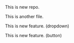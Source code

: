 <p>This is new repo.</p>
<p>This is another file.</p>
<p>This is new feature. (dropdown)</p>
<p>This is new feature. (button)</p>
